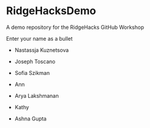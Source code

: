 # RidgeHacksDemo
A demo repository for the RidgeHacks GitHub Workshop

Enter your name as a bullet

* Nastassja Kuznetsova

* Joseph Toscano

* Sofia Szikman

* Ann

* Arya Lakshmanan


* Kathy

* Ashna Gupta
